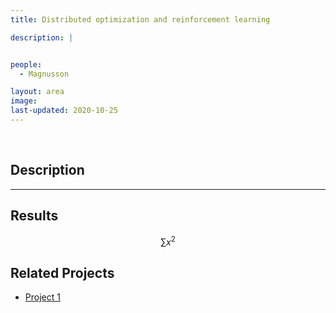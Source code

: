 ```yaml
---
title: Distributed optimization and reinforcement learning

description: |


people:
  - Magnusson

layout: area
image: 
last-updated: 2020-10-25
---
```


<br>

## Description

---

## Results

$$ \sum{x^2} $$

## Related Projects

- [Project 1](../_projects/extremum.md)
